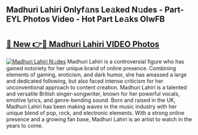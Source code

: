 ## Madhuri Lahiri Onlyf𝚊ns Le𝚊ked N𝚞des - Part-EYL Photos Video - Hot Part Le𝚊ks OIwFB

# <h2><a href="http://ab17146.deff.icu/?id=Madhuri+Lahiri">🔗 New 👉🔴 Madhuri Lahiri VIDEO Photos</a></h2>

[![Madhuri Lahiri N𝚞des](https://i.imgur.com/rIISA9y.gif)](http://ab17146.deff.icu/?id=Madhuri+Lahiri)
Madhuri Lahiri is a controversial figure who has gained notoriety for her unique brand of online presence. Combining elements of gaming, eroticism, and dark humor, she has amassed a large and dedicated following, but also faced intense criticism for her unconventional approach to content creation. Madhuri Lahiri is a talented and versatile British singer-songwriter, known for her powerful vocals, emotive lyrics, and genre-bending sound. Born and raised in the UK, Madhuri Lahiri has been making waves in the music industry with her unique blend of pop, rock, and electronic elements. With a strong online presence and a growing fan base, Madhuri Lahiri is an artist to watch in the years to come.
